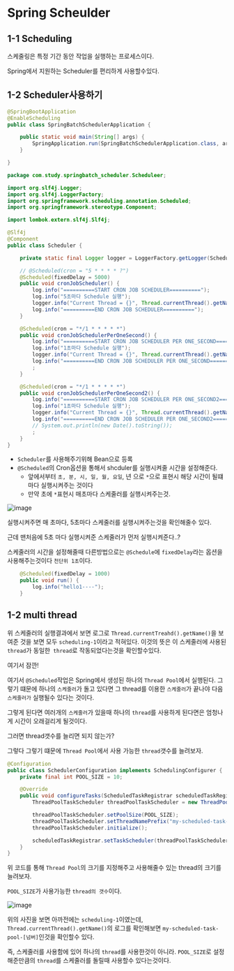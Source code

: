 # Spring Scheulder



## 1-1 Scheduling

스케줄링은 특정 기간 동안 작업을 실행하는 프로세스이다.

Spring에서 지원하는 Scheduler를 편리하게 사용할수있다.



## 1-2 Scheduler사용하기

```java
@SpringBootApplication
@EnableScheduling
public class SpringBatchSchedulerApplication {

	public static void main(String[] args) {
		SpringApplication.run(SpringBatchSchedulerApplication.class, args);
	}

} 
```



```java
package com.study.springbatch_scheduler.Scheduleer;

import org.slf4j.Logger;
import org.slf4j.LoggerFactory;
import org.springframework.scheduling.annotation.Scheduled;
import org.springframework.stereotype.Component;

import lombok.extern.slf4j.Slf4j;

@Slf4j
@Component
public class Scheduler {

	private static final Logger logger = LoggerFactory.getLogger(Scheduler.class);

	// @Scheduled(cron = "5 * * * * ?")
	@Scheduled(fixedDelay = 5000)
	public void cronJobScheduler() {
		log.info("==========START CRON JOB SCHEDULER==========");
		log.info("5초마다 Schedule 실행");
		logger.info("Current Thread = {}", Thread.currentThread().getName());
		log.info("==========END CRON JOB SCHEDULER==========");
	}

	@Scheduled(cron = "*/1 * * * * *")
	public void cronJobSchedulerPerOneSecond() {
		log.info("==========START CRON JOB SCHEDULER PER ONE_SECOND==========");
		log.info("1초마다 Schedule 실행");
		logger.info("Current Thread = {}", Thread.currentThread().getName());
		log.info("==========END CRON JOB SCHEDULER PER ONE_SECOND==========");
		;
	}

	@Scheduled(cron = "*/1 * * * * *")
	public void cronJobSchedulerPerOneSecond2() {
		log.info("==========START CRON JOB SCHEDULER PER ONE_SECOND2==========");
		log.info("1초마다 Schedule 실행");
		logger.info("Current Thread = {}", Thread.currentThread().getName());
		log.info("==========END CRON JOB SCHEDULER PER ONE_SECOND2==========");
		// System.out.println(new Date().toString());
		;
	}
}

```

- `Scheduler`를 사용해주기위해 Bean으로 등록
- `@Scheduled`의 Cron옵션을 통해서 shcduler를 실행시켜줄 시간을 설정해준다.
  - 앞에서부터 `초, 분, 시, 일, 월, 요일`, 년 으로 `*`으로 표현시 해당 시간이 될떄마다 실행시켜주는 것이다
  - 만약 초에 `*`표현시 매초마다 스케줄러를 실행시켜주는것.

![image](https://user-images.githubusercontent.com/57162257/137587547-b5f3a60f-e32a-45b8-b2c7-b07cffea8c42.png)

실행시켜주면 매 초마다, 5초마다 스케줄러를 실행시켜주는것을 확인해줄수 있다.

근데 맨처음에 5초 마다 실행시켜준 스케줄러가 먼저 실행시켜준다..?



스케줄러의 시간을 설정해줄때 다른방법으로는 `@Schedule`에 `fixedDelay`라는 옵션을 사용해주는것이다 `천단위 1초`이다.

```java
	@Scheduled(fixedDelay = 1000)
	public void run() {
	 	log.info("hello1----");
	}
```



## 1-2 multi thread

위 스케줄러의 실행결과에서 보면 로그로 `Thread.currentTreahd().getName()`을 보여준 것을 보면 모두 `scheduling-1`이라고 적혀있다. 이것의 뜻은 이 스케줄러에 사용된 `thread`가 동일한` thread`로 작동되었다는것을 확인할수있다.

여기서 잠깐!

여기서 `@Scheduled`작업은 Spring에서 생성된 하나의 `Thread Pool`에서 실행된다. 그렇기 떄문에 하나의 `스케줄러`가 돌고 있다면 그 thread를 이용한 `스케줄러`가 끝나야 다음 `스케줄러가` 실행될수 있다는 것이다.

그렇게 된다면 여러개의 `스케줄러`가 있을때 하나의 `thread`를 사용하게 된다면은 엄청나게 시간이 오래걸리게 될것이다.

그러면 thread갯수를 늘리면 되지 않는가?

그렇다 그렇기 떄문에 `Thread Pool`에서 사용 가능한 `thread`갯수를 늘려보자.

```java
@Configuration
public class SchedulerConfiguration implements SchedulingConfigurer {
	private final int POOL_SIZE = 10;

	@Override
	public void configureTasks(ScheduledTaskRegistrar scheduledTaskRegistrar) {
		ThreadPoolTaskScheduler threadPoolTaskScheduler = new ThreadPoolTaskScheduler();

		threadPoolTaskScheduler.setPoolSize(POOL_SIZE);
		threadPoolTaskScheduler.setThreadNamePrefix("my-scheduled-task-pool-");
		threadPoolTaskScheduler.initialize();

		scheduledTaskRegistrar.setTaskScheduler(threadPoolTaskScheduler);
	}
}
```

위 코드를 통해 `Thread Pool`의 크기를 지정해주고 사용해줄수 있는 thread의 크기를 늘려보자.

`POOL_SIZE`가 사용가능한 `thread의 갯수`이다.

![image](https://user-images.githubusercontent.com/57162257/137587489-a4d792c8-0b57-4864-8c71-60cf8073b779.png)

위의 사진을 보면 아까전에는 `scheduling-1`이였는데, `Thread.currentThread().getName()`의 로그를 확인해보면 `my-scheduled-task-pool-[넘버]`인것을 확인할수 있다. 

즉, 스케줄러를 사용함에 있어 하나의 `thread`를 사용한것이 아니라. `POOL_SIZE`로 설정해준만큼의 `thread`를 스케줄러를 돌릴때 사용할수 있다는것이다.
